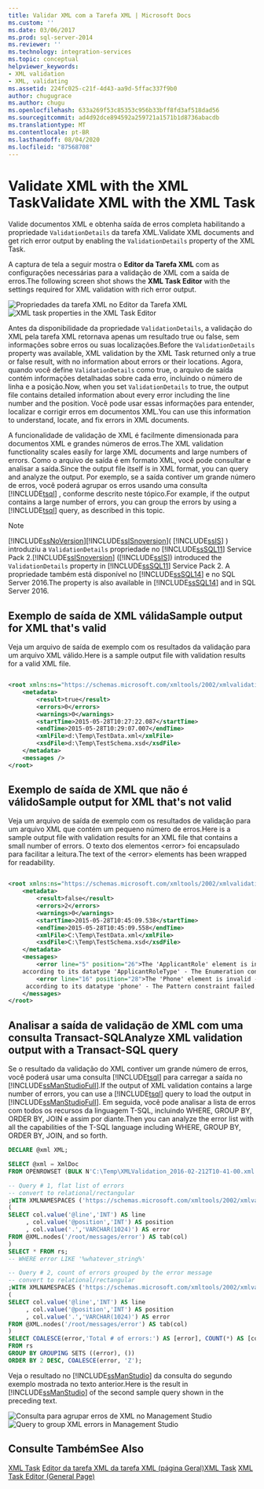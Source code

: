 ```yaml
---
title: Validar XML com a Tarefa XML | Microsoft Docs
ms.custom: ''
ms.date: 03/06/2017
ms.prod: sql-server-2014
ms.reviewer: ''
ms.technology: integration-services
ms.topic: conceptual
helpviewer_keywords:
- XML validation
- XML, validating
ms.assetid: 224fc025-c21f-4d43-aa9d-5ffac337f9b0
author: chugugrace
ms.author: chugu
ms.openlocfilehash: 633a269f53c85353c956b33bff8fd3af518dad56
ms.sourcegitcommit: ad4d92dce894592a259721a1571b1d8736abacdb
ms.translationtype: MT
ms.contentlocale: pt-BR
ms.lasthandoff: 08/04/2020
ms.locfileid: "87568708"
---
```

# <a name="validate-xml-with-the-xml-task"></a><span data-ttu-id="488f2-102">Validate XML with the XML Task</span><span class="sxs-lookup"><span data-stu-id="488f2-102">Validate XML with the XML Task</span></span>
  <span data-ttu-id="488f2-103">Valide documentos XML e obtenha saída de erros completa habilitando a propriedade `ValidationDetails` da tarefa XML.</span><span class="sxs-lookup"><span data-stu-id="488f2-103">Validate XML documents and get rich error output by enabling the `ValidationDetails` property of the XML Task.</span></span>

 <span data-ttu-id="488f2-104">A captura de tela a seguir mostra o **Editor da Tarefa XML** com as configurações necessárias para a validação de XML com a saída de erros.</span><span class="sxs-lookup"><span data-stu-id="488f2-104">The following screen shot shows the **XML Task Editor** with the settings required for XML validation with rich error output.</span></span>

 <span data-ttu-id="488f2-105">![Propriedades da tarefa XML no Editor da Tarefa XML](../media/xmltaskproperties.jpg "Propriedades da tarefa XML no Editor da Tarefa XML")</span><span class="sxs-lookup"><span data-stu-id="488f2-105">![XML task properties in the XML Task Editor](../media/xmltaskproperties.jpg "XML task properties in the XML Task Editor")</span></span>

 <span data-ttu-id="488f2-106">Antes da disponibilidade da propriedade `ValidationDetails`, a validação do XML pela tarefa XML retornava apenas um resultado true ou false, sem informações sobre erros ou suas localizações.</span><span class="sxs-lookup"><span data-stu-id="488f2-106">Before the `ValidationDetails` property was available, XML validation by the XML Task returned only a true or false result, with no information about errors or their locations.</span></span> <span data-ttu-id="488f2-107">Agora, quando você define `ValidationDetails` como true, o arquivo de saída contém informações detalhadas sobre cada erro, incluindo o número de linha e a posição.</span><span class="sxs-lookup"><span data-stu-id="488f2-107">Now, when you set `ValidationDetails` to true, the output file contains detailed information about every error including the line number and the position.</span></span> <span data-ttu-id="488f2-108">Você pode usar essas informações para entender, localizar e corrigir erros em documentos XML.</span><span class="sxs-lookup"><span data-stu-id="488f2-108">You can use this information to understand, locate, and fix errors in XML documents.</span></span>

 <span data-ttu-id="488f2-109">A funcionalidade de validação de XML é facilmente dimensionada para documentos XML e grandes números de erros.</span><span class="sxs-lookup"><span data-stu-id="488f2-109">The XML validation functionality scales easily for large XML documents and large numbers of errors.</span></span> <span data-ttu-id="488f2-110">Como o arquivo de saída é em formato XML, você pode consultar e analisar a saída.</span><span class="sxs-lookup"><span data-stu-id="488f2-110">Since the output file itself is in XML format, you can query and analyze the output.</span></span> <span data-ttu-id="488f2-111">Por exemplo, se a saída contiver um grande número de erros, você poderá agrupar os erros usando uma consulta [!INCLUDE[tsql](../../../includes/tsql-md.md)] , conforme descrito neste tópico.</span><span class="sxs-lookup"><span data-stu-id="488f2-111">For example, if the output contains a large number of errors, you can group the errors by using a [!INCLUDE[tsql](../../../includes/tsql-md.md)] query, as described in this topic.</span></span>

> [!NOTE]
>  [!INCLUDE[ssNoVersion](../../includes/ssnoversion-md.md)]<span data-ttu-id="488f2-112">[!INCLUDE[ssISnoversion](../../includes/ssisnoversion-md.md)]( [!INCLUDE[ssIS](../../includes/ssis-md.md)] ) introduziu a `ValidationDetails` propriedade no [!INCLUDE[ssSQL11](../../includes/sssql11-md.md)] Service Pack 2.</span><span class="sxs-lookup"><span data-stu-id="488f2-112">[!INCLUDE[ssISnoversion](../../includes/ssisnoversion-md.md)] ([!INCLUDE[ssIS](../../includes/ssis-md.md)]) introduced the `ValidationDetails` property in [!INCLUDE[ssSQL11](../../includes/sssql11-md.md)] Service Pack 2.</span></span> <span data-ttu-id="488f2-113">A propriedade também está disponível no [!INCLUDE[ssSQL14](../../includes/sssql14-md.md)] e no SQL Server 2016.</span><span class="sxs-lookup"><span data-stu-id="488f2-113">The property is also available in [!INCLUDE[ssSQL14](../../includes/sssql14-md.md)] and in SQL Server 2016.</span></span>

## <a name="sample-output-for-xml-thats-valid"></a><span data-ttu-id="488f2-114">Exemplo de saída de XML válida</span><span class="sxs-lookup"><span data-stu-id="488f2-114">Sample output for XML that's valid</span></span>
 <span data-ttu-id="488f2-115">Veja um arquivo de saída de exemplo com os resultados da validação para um arquivo XML válido.</span><span class="sxs-lookup"><span data-stu-id="488f2-115">Here is a sample output file with validation results for a valid XML file.</span></span>

```xml

<root xmlns:ns="https://schemas.microsoft.com/xmltools/2002/xmlvalidation">
    <metadata>
        <result>true</result>
        <errors>0</errors>
        <warnings>0</warnings>
        <startTime>2015-05-28T10:27:22.087</startTime>
        <endTime>2015-05-28T10:29:07.007</endTime>
        <xmlFile>d:\Temp\TestData.xml</xmlFile>
        <xsdFile>d:\Temp\TestSchema.xsd</xsdFile>
    </metadata>
    <messages />
</root>
```

## <a name="sample-output-for-xml-thats-not-valid"></a><span data-ttu-id="488f2-116">Exemplo de saída de XML que não é válido</span><span class="sxs-lookup"><span data-stu-id="488f2-116">Sample output for XML that's not valid</span></span>
 <span data-ttu-id="488f2-117">Veja um arquivo de saída de exemplo com os resultados de validação para um arquivo XML que contém um pequeno número de erros.</span><span class="sxs-lookup"><span data-stu-id="488f2-117">Here is a sample output file with validation results for an XML file that contains a small number of errors.</span></span> <span data-ttu-id="488f2-118">O texto dos elementos \<error> foi encapsulado para facilitar a leitura.</span><span class="sxs-lookup"><span data-stu-id="488f2-118">The text of the \<error> elements has been wrapped for readability.</span></span>

```xml

<root xmlns:ns="https://schemas.microsoft.com/xmltools/2002/xmlvalidation">
    <metadata>
        <result>false</result>
        <errors>2</errors>
        <warnings>0</warnings>
        <startTime>2015-05-28T10:45:09.538</startTime>
        <endTime>2015-05-28T10:45:09.558</endTime>
        <xmlFile>C:\Temp\TestData.xml</xmlFile>
        <xsdFile>C:\Temp\TestSchema.xsd</xsdFile>
    </metadata>
    <messages>
        <error line="5" position="26">The 'ApplicantRole' element is invalid - The value 'wer3' is invalid
    according to its datatype 'ApplicantRoleType' - The Enumeration constraint failed.</error>
        <error line="16" position="28">The 'Phone' element is invalid - The value 'we3056666666' is invalid
     according to its datatype 'phone' - The Pattern constraint failed.</error>
    </messages>
</root>
```

## <a name="analyze-xml-validation-output-with-a-transact-sql-query"></a><span data-ttu-id="488f2-119">Analisar a saída de validação de XML com uma consulta Transact-SQL</span><span class="sxs-lookup"><span data-stu-id="488f2-119">Analyze XML validation output with a Transact-SQL query</span></span>
 <span data-ttu-id="488f2-120">Se o resultado da validação do XML contiver um grande número de erros, você poderá usar uma consulta [!INCLUDE[tsql](../../../includes/tsql-md.md)] para carregar a saída no [!INCLUDE[ssManStudioFull](../../includes/ssmanstudiofull-md.md)].</span><span class="sxs-lookup"><span data-stu-id="488f2-120">If the output of XML validation contains a large number of errors, you can use a [!INCLUDE[tsql](../../../includes/tsql-md.md)] query to load the output in [!INCLUDE[ssManStudioFull](../../includes/ssmanstudiofull-md.md)].</span></span> <span data-ttu-id="488f2-121">Em seguida, você pode analisar a lista de erros com todos os recursos da linguagem T-SQL, incluindo WHERE, GROUP BY, ORDER BY, JOIN e assim por diante.</span><span class="sxs-lookup"><span data-stu-id="488f2-121">Then you can analyze the error list with all the capabilities of the T-SQL language including WHERE, GROUP BY, ORDER BY, JOIN, and so forth.</span></span>

```sql
DECLARE @xml XML;

SELECT @xml = XmlDoc   
FROM OPENROWSET (BULK N'C:\Temp\XMLValidation_2016-02-212T10-41-00.xml', SINGLE_BLOB) AS Tab(XmlDoc);

-- Query # 1, flat list of errors
-- convert to relational/rectangular
;WITH XMLNAMESPACES ('https://schemas.microsoft.com/xmltools/2002/xmlvalidation' AS ns), rs AS
(
SELECT col.value('@line','INT') AS line
     , col.value('@position','INT') AS position
     , col.value('.','VARCHAR(1024)') AS error
FROM @XML.nodes('/root/messages/error') AS tab(col)
)
SELECT * FROM rs;
-- WHERE error LIKE '%whatever_string%'

-- Query # 2, count of errors grouped by the error message
-- convert to relational/rectangular
;WITH XMLNAMESPACES ('https://schemas.microsoft.com/xmltools/2002/xmlvalidation' AS ns), rs AS
(
SELECT col.value('@line','INT') AS line
     , col.value('@position','INT') AS position
     , col.value('.','VARCHAR(1024)') AS error
FROM @XML.nodes('/root/messages/error') AS tab(col)
)
SELECT COALESCE(error,'Total # of errors:') AS [error], COUNT(*) AS [counter]
FROM rs
GROUP BY GROUPING SETS ((error), ())
ORDER BY 2 DESC, COALESCE(error, 'Z');

```

 <span data-ttu-id="488f2-122">Veja o resultado no [!INCLUDE[ssManStudio](../../includes/ssmanstudio-md.md)] da consulta do segundo exemplo mostrada no texto anterior.</span><span class="sxs-lookup"><span data-stu-id="488f2-122">Here is the result in [!INCLUDE[ssManStudio](../../includes/ssmanstudio-md.md)] of the second sample query shown in the preceding text.</span></span>

 <span data-ttu-id="488f2-123">![Consulta para agrupar erros de XML no Management Studio](../media/queryforxmlerrors.jpg "Consulta para agrupar erros de XML no Management Studio")</span><span class="sxs-lookup"><span data-stu-id="488f2-123">![Query to group XML errors in Management Studio](../media/queryforxmlerrors.jpg "Query to group XML errors in Management Studio")</span></span>

## <a name="see-also"></a><span data-ttu-id="488f2-124">Consulte Também</span><span class="sxs-lookup"><span data-stu-id="488f2-124">See Also</span></span>
 <span data-ttu-id="488f2-125">[XML Task](xml-task.md) [Editor da tarefa XML da tarefa XML &#40;página Geral&#41;](../xml-task-editor-general-page.md)</span><span class="sxs-lookup"><span data-stu-id="488f2-125">[XML Task](xml-task.md) [XML Task Editor &#40;General Page&#41;](../xml-task-editor-general-page.md)</span></span>



